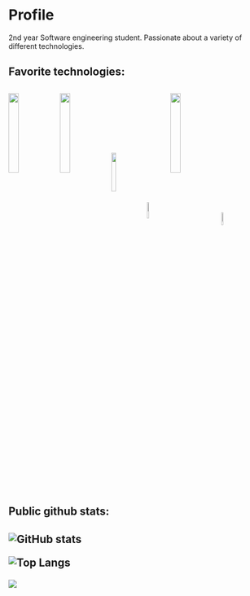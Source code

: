 <h1>Profile</h1>
2nd year Software engineering student. 
Passionate about a variety of different technologies.

<h2>Favorite technologies:<h2/>

<a href="https://www.docker.com/"><img src="https://www.venafi.com/sites/default/files/content/body/Docker_Logo.png" width="20%" align="center"></a><a href="https://docs.microsoft.com/en-us/windows/wsl/about"><img src="https://www.codeproject.com/KB/WinRT/1214365/Article.png" width="20%" align="center"></a><a href="https://www.rust-lang.org/"><img src="https://www.rustacean.net/assets/rustacean-orig-noshadow.png" align="center" width="14%"></a><a href="https://www.raspberrypi.org/"><img src="https://www.raspberrypi.org/app/uploads/2012/03/Raspi_Colour_R.png" align="center" width="9%"></a><a href="https://nx.dev/"><img src="https://dev-to-uploads.s3.amazonaws.com/i/jmsyzyk6pdkjf7bflwu2.png" align="center" width="20%"></a><a href="https://nodejs.org/en/"><img src="https://seeklogo.com/images/N/nodejs-logo-FBE122E377-seeklogo.com.png" width="8%" align="center"></a>
  
<h2>Public github stats:<h2/>
  
![GitHub stats](https://github-readme-stats.vercel.app/api?username=Pjiwm&show_icons=true&theme=dark&count_private=true)

![Top Langs](https://github-readme-stats.vercel.app/api/top-langs/?username=Pjiwm&theme=dark&langs_count=10&layout=compact&hide=html,css,jupyter%20notebook&exclude_repo=bress-squash-toernooi-public)


![](https://visitor-badge.laobi.icu/badge?page_id=Pjiwm.Pjiwm)



